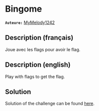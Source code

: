 # Bingome

**`Auteure:`** [MyMelody1242](https://github.com/LaurieValcLach)

## Description (français)

Joue avec les flags pour avoir le flag.

## Description (english)

Play with flags to get the flag.

## Solution

Solution of the challenge can be found [here](solution/).

